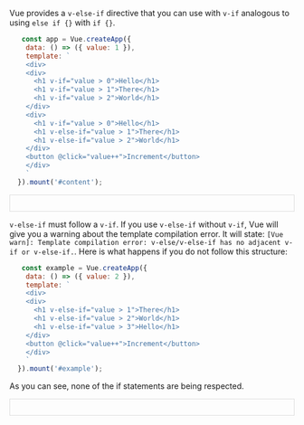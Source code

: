 Vue provides a `v-else-if` directive that you can use with `v-if` analogous to using `else if {}` with `if {}`.

```javascript
   const app = Vue.createApp({
    data: () => ({ value: 1 }),
    template: `
    <div>
    <div>
      <h1 v-if="value > 0">Hello</h1>
      <h1 v-if="value > 1">There</h1>
      <h1 v-if="value > 2">World</h1>
    </div>
    <div>
      <h1 v-if="value > 0">Hello</h1>
      <h1 v-else-if="value > 1">There</h1>
      <h1 v-else-if="value > 2">World</h1>
    </div>
    <button @click="value++">Increment</button>
    </div>
    `
  }).mount('#content');
```


<div id="content" style="border: 1px solid #ddd; padding: 1em"></div>

<script src="https://unpkg.com/vue@3.x"></script>
<script>
   const app = Vue.createApp({
    data: () => ({ value: 1 }),
    template: `
    <div>
    <div>
      <h1 v-if="value > 0">Hello</h1>
      <h1 v-if="value > 1">There</h1>
      <h1 v-if="value > 2">World</h1>
    </div>
    <div>
      <h1 v-if="value > 0">Hello</h1>
      <h1 v-else-if="value > 1">There</h1>
      <h1 v-else-if="value > 2">World</h1>
    </div>
    <button @click="value++">Increment</button>
    </div>
    `
  }).mount('#content');
</script>

`v-else-if` must follow a `v-if`.
If you use `v-else-if` without `v-if`, Vue will give you a warning about the template compilation error.
It will state: `[Vue warn]: Template compilation error: v-else/v-else-if has no adjacent v-if or v-else-if.`.
Here is what happens if you do not follow this structure:

```javascript
   const example = Vue.createApp({
    data: () => ({ value: 2 }),
    template: `
    <div>
    <div>
      <h1 v-else-if="value > 1">There</h1>
      <h1 v-else-if="value > 2">World</h1>
      <h1 v-else-if="value > 3">Hello</h1>
    </div>
    <button @click="value++">Increment</button>
    </div>
    `
  }).mount('#example');
```

As you can see, none of the if statements are being respected.


<div id="example" style="border: 1px solid #ddd; padding: 1em"></div>

<script src="https://unpkg.com/vue@3.x"></script>
<script>
   const example = Vue.createApp({
    data: () => ({ value: 2 }),
    template: `
    <div>
    <div>
      <h1 v-else-if="value > 1">There</h1>
      <h1 v-else-if="value > 2">World</h1>
      <h1 v-else-if="value > 3">Hello</h1>
    </div>
    <button @click="value++">Increment</button>
    </div>
    `
  }).mount('#example');
</script>


